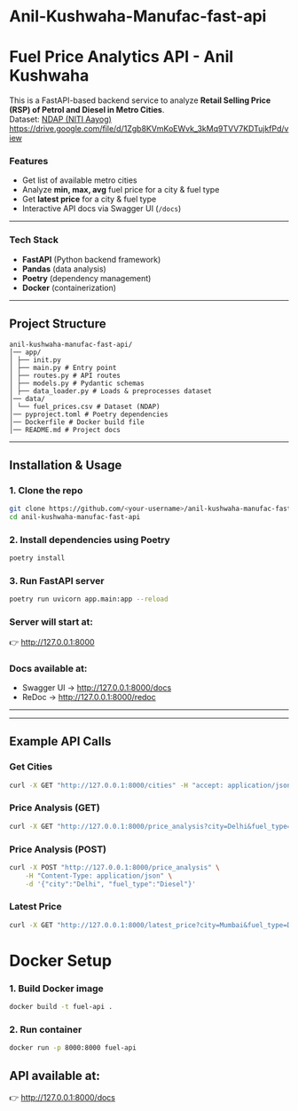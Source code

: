 # Anil-Kushwaha-Manufac-fast-api
# Fuel Price Analytics API - Anil Kushwaha

This is a FastAPI-based backend service to analyze **Retail Selling Price (RSP) of Petrol and Diesel in Metro Cities**.  
Dataset: [NDAP (NITI Aayog)](https://ndap.niti.gov.in/dataset/7916)  
https://drive.google.com/file/d/1Zgb8KVmKoEWvk_3kMq9TVV7KDTujkfPd/view

### Features

- Get list of available metro cities  
- Analyze **min, max, avg** fuel price for a city & fuel type  
- Get **latest price** for a city & fuel type  
- Interactive API docs via Swagger UI (`/docs`)  

---

### Tech Stack

- **FastAPI** (Python backend framework)  
- **Pandas** (data analysis)  
- **Poetry** (dependency management)  
- **Docker** (containerization)  

---

## Project Structure
```
anil-kushwaha-manufac-fast-api/
│── app/
│ ├── init.py
│ ├── main.py # Entry point
│ ├── routes.py # API routes
│ ├── models.py # Pydantic schemas
│ ├── data_loader.py # Loads & preprocesses dataset
│── data/
│ └── fuel_prices.csv # Dataset (NDAP)
│── pyproject.toml # Poetry dependencies
│── Dockerfile # Docker build file
│── README.md # Project docs
```
---
## Installation & Usage
### 1. Clone the repo
```bash
git clone https://github.com/<your-username>/anil-kushwaha-manufac-fast-api.git
cd anil-kushwaha-manufac-fast-api
```
### 2. Install dependencies using Poetry
```bash
poetry install
```

### 3. Run FastAPI server
```bash
poetry run uvicorn app.main:app --reload
```

### Server will start at:
👉 http://127.0.0.1:8000

### Docs available at:
- Swagger UI → http://127.0.0.1:8000/docs
- ReDoc → http://127.0.0.1:8000/redoc
---
---
## Example API Calls
### Get Cities
```bash
curl -X GET "http://127.0.0.1:8000/cities" -H "accept: application/json"
```
### Price Analysis (GET)
```bash
curl -X GET "http://127.0.0.1:8000/price_analysis?city=Delhi&fuel_type=Petrol"
```
### Price Analysis (POST)
```bash
curl -X POST "http://127.0.0.1:8000/price_analysis" \
    -H "Content-Type: application/json" \
    -d '{"city":"Delhi", "fuel_type":"Diesel"}'
```
### Latest Price
```bash
curl -X GET "http://127.0.0.1:8000/latest_price?city=Mumbai&fuel_type=Diesel"
```
# Docker Setup
### 1. Build Docker image
```bash
docker build -t fuel-api .
```
### 2. Run container
```bash
docker run -p 8000:8000 fuel-api
```
## API available at:
👉 http://127.0.0.1:8000/docs
